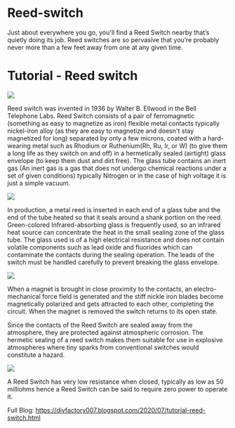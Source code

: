 # Reed-switch
Just about everywhere you go, you'll find a Reed Switch nearby that’s quietly doing its job. Reed switches are so pervasive that you’re probably never more than a few feet away from one at any given time.


# Tutorial - Reed switch

[![](https://img.youtube.com/vi/WA1tp-f81p8/0.jpg)](https://youtu.be/WA1tp-f81p8)

Reed switch was invented in 1936 by Walter B. Ellwood in the Bell Telephone Labs. Reed Switch consists of a pair of ferromagnetic (something as easy to magnetize as iron) flexible metal contacts typically nickel-iron alloy (as they are easy to magnetize and doesn't stay magnetized for long) separated by only a few microns, coated with a hard-wearing metal such as Rhodium or Ruthenium(Rh, Ru, Ir, or W) (to give them a long life as they switch on and off) in a hermetically sealed (airtight) glass envelope (to keep them dust and dirt free). The glass tube contains an inert gas (An inert gas is a gas that does not undergo chemical reactions under a set of given conditions) typically Nitrogen or in the case of high voltage it is just a simple vacuum. 

![](https://1.bp.blogspot.com/-me9svbI7seY/XxZCpKMDKvI/AAAAAAAAGhA/NYu2FrUOY7kg3sam2ELyJHGygPhROJ1BQCLcBGAsYHQ/s640/2.png)

In production, a metal reed is inserted in each end of a glass tube and the end of the tube heated so that it seals around a shank portion on the reed. Green-colored Infrared-absorbing glass is frequently used, so an infrared heat source can concentrate the heat in the small sealing zone of the glass tube. The glass used is of a high electrical resistance and does not contain volatile components such as lead oxide and fluorides which can contaminate the contacts during the sealing operation. The leads of the switch must be handled carefully to prevent breaking the glass envelope. 

![](https://1.bp.blogspot.com/-Expg0hMqZf0/XxZCdD3MxDI/AAAAAAAAGg8/28iVUDrmOrQ6ndZo9IUMqKePPNvdvWWpwCLcBGAsYHQ/s640/4.png)

When a magnet is brought in close proximity to the contacts, an electro-mechanical force field is generated and the stiff nickle iron blades become magnetically polarized and gets attracted to each other, completing the circuit. When the magnet is removed the switch returns to its open state.

Since the contacts of the Reed Switch are sealed away from the atmosphere, they are protected against atmospheric corrosion. The hermetic sealing of a reed switch makes them suitable for use in explosive atmospheres where tiny sparks from conventional switches would constitute a hazard.

![](https://1.bp.blogspot.com/-BGdDiiAdVfw/XxZCx9ko_nI/AAAAAAAAGhI/fEarXzrwFZ8sVNGglEKmUy4NOYRyPpIkgCLcBGAsYHQ/s640/3.png)

A Reed Switch has very low resistance when closed, typically as low as 50 milliohms hence a Reed Switch can be said to require zero power to operate it.

Full Blog: https://diyfactory007.blogspot.com/2020/07/tutorial-reed-switch.html
